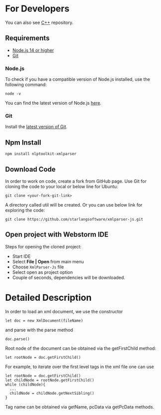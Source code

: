For Developers
============
You can also see [C++](https://github.com/starlangsoftware/XmlParser-CPP) repository.

## Requirements

* [Node.js 14 or higher](#Node.js)
* [Git](#git)

### Node.js 

To check if you have a compatible version of Node.js installed, use the following command:

    node -v
    
You can find the latest version of Node.js [here](https://nodejs.org/en/download/).

### Git

Install the [latest version of Git](https://git-scm.com/book/en/v2/Getting-Started-Installing-Git).

## Npm Install

	npm install nlptoolkit-xmlparser
	
## Download Code

In order to work on code, create a fork from GitHub page. 
Use Git for cloning the code to your local or below line for Ubuntu:

	git clone <your-fork-git-link>

A directory called util will be created. Or you can use below link for exploring the code:

	git clone https://github.com/starlangsoftware/xmlparser-js.git

## Open project with Webstorm IDE

Steps for opening the cloned project:

* Start IDE
* Select **File | Open** from main menu
* Choose `XmlParser-Js` file
* Select open as project option
* Couple of seconds, dependencies will be downloaded. 

Detailed Description
============

In order to load an xml document, we use the constructor

    let doc = new XmlDocument(fileName)
    
and parse with the parse method

    doc.parse()
    
Root node of the document can be obtained via the getFirstChild method:

    let rootNode = doc.getFirstChild()
  
For example, to iterate over the first level tags in the xml file one can use

    let rootNode = doc.getFirstChild()
    let childNode = rootNode.getFirstChild()
    while (childNode){
      ...
      childNode = childNode.getNextSibling()
    }

Tag name can be obtained via getName, pcData via getPcData methods.

